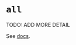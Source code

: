 # `all`

TODO: ADD MORE DETAIL

See [docs][docs].

[docs]: https://docs.python.org/3/library/functions.html#all
